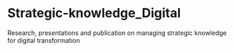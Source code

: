# Strategic-knowledge_Digital
Research, presentations and publication on managing strategic knowledge for digital transformation
